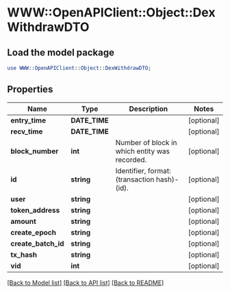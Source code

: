 # WWW::OpenAPIClient::Object::DexWithdrawDTO

## Load the model package
```perl
use WWW::OpenAPIClient::Object::DexWithdrawDTO;
```

## Properties
Name | Type | Description | Notes
------------ | ------------- | ------------- | -------------
**entry_time** | **DATE_TIME** |  | [optional] 
**recv_time** | **DATE_TIME** |  | [optional] 
**block_number** | **int** | Number of block in which entity was recorded. | [optional] 
**id** | **string** | Identifier, format: (transaction hash)-(id). | [optional] 
**user** | **string** |  | [optional] 
**token_address** | **string** |  | [optional] 
**amount** | **string** |  | [optional] 
**create_epoch** | **string** |  | [optional] 
**create_batch_id** | **string** |  | [optional] 
**tx_hash** | **string** |  | [optional] 
**vid** | **int** |  | [optional] 

[[Back to Model list]](../README.md#documentation-for-models) [[Back to API list]](../README.md#documentation-for-api-endpoints) [[Back to README]](../README.md)


